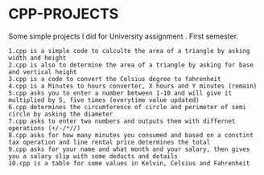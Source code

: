 # CPP-PROJECTS
Some simple projects I did for University assignment . First semester.


    1.cpp is a simple code to calculte the area of a triangle by asking width and height
    2.cpp is also to determine the area of a triangle by asking for base and vertical height
    3.cpp is a code to convert the Celsius degree to fahrenheit 
    4.cpp is a Minutes to hours converter, X hours and Y minutes (remain)
    5.cpp asks you to enter a number between 1-10 and will give it multiplied by 5, five times (everytime value updated)
    6.cpp determines the circumference of circle and perimeter of semi circle by asking the diameter
    7.cpp asks to enter two numbers and outputs them with differnet operations (+/-/*//)
    8.cpp asks for how many minutes you consumed and based on a constint tax operation and line rental price determines the total
    9.cpp asks for your name and what month and your salary, then gives you a salary slip with some deducts and details
    10.cpp is a table for some values in Kelvin, Celsius and Fahrenheit
